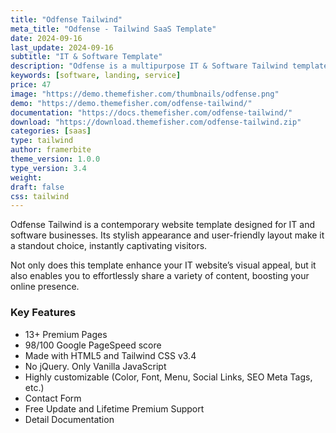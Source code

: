 ```yaml
---
title: "Odfense Tailwind"
meta_title: "Odfense - Tailwind SaaS Template"
date: 2024-09-16
last_update: 2024-09-16
subtitle: "IT & Software Template"
description: "Odfense is a multipurpose IT & Software Tailwind template"
keywords: [software, landing, service]
price: 47
image: "https://demo.themefisher.com/thumbnails/odfense.png"
demo: "https://demo.themefisher.com/odfense-tailwind/"
documentation: "https://docs.themefisher.com/odfense-tailwind/"
download: "https://download.themefisher.com/odfense-tailwind.zip"
categories: [saas]
type: tailwind
author: framerbite
theme_version: 1.0.0
type_version: 3.4
weight:
draft: false
css: tailwind
---
```


Odfense Tailwind is a contemporary website template designed for IT and software businesses. Its stylish appearance and user-friendly layout make it a standout choice, instantly captivating visitors.

Not only does this template enhance your IT website’s visual appeal, but it also enables you to effortlessly share a variety of content, boosting your online presence.

### Key Features

- 13+ Premium Pages
- 98/100 Google PageSpeed score
- Made with HTML5 and Tailwind CSS v3.4
- No jQuery. Only Vanilla JavaScript
- Highly customizable (Color, Font, Menu, Social Links, SEO Meta Tags, etc.)
- Contact Form
- Free Update and Lifetime Premium Support
- Detail Documentation

